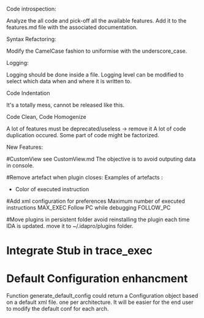 



Code introspection:

Analyze the all code and pick-off all the available features.
Add it to the features.md file with the associated documentation. 


Syntax Refactoring:

Modify the CamelCase fashion to uniformise with the underscore_case. 


Logging: 

Logging should be done inside a file. 
Logging level can be modified to select which data when and where it is written to. 


Code Indentation 

It's a totally mess, cannot be released like this. 

Code Clean, Code Homogenize 

A lot of features must be deprecated/useless -> remove it
A lot of code duplication occured.
Some part of code might be factorized. 


New Features: 

#CustomView see CustomView.md
The objective is to avoid outputing data in console. 

#Remove artefact when plugin closes:
Examples of artefacts :
- Color of executed instruction 

#Add xml configuration for preferences 
Maximum number of executed instructions MAX_EXEC
Follow PC while debugging FOLLOW_PC


#Move plugins in persistent folder 
avoid reinstalling the plugin each time IDA is updated.
move it to ~/.idapro/plugins folder. 

# Integrate Stub in trace_exec 

# Default Configuration enhancment 
Function generate_default_config could return a Configuration object 
based on a default xml file. one per architecture. It will be easier 
for the end user to modify the default conf for each arch. 
